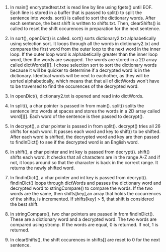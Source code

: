1. In main() encryptedtext.txt is read line by line using fgets() until EOF. Each line is stored in a buffer that is passed to split() to split the sentence into words. sort() is called to sort the dictionary words. After each sentence, the best shift is written to shifts.txt. Then, clearShifts() is called to reset the shift occurences in preparation for the next sentence.

2. In sort(), openDict() is called. sort() sorts dictionary2.txt alphabetically using selection sort. It loops through all the words in dictionary2.txt and compares the first word from the outer loop to the next word in the inner loop. If the outer loop word is alphabetically greater than the inner loop word, then the words are swapped. The words are stored in a 2D array called dictWords[][]. I chose selection sort to sort the dictionary words because it will be quicker to determine if a decrypted word is in the dictionary. Identical words will be next to eachother, as they will be sorted alphabetically, which means that that all of dictWords won't have to be traversed to find the occurences of the decrypted word.

3. In openDict(), dictionary2.txt is opened and read into dictWords.

4. In split(), a char pointer is passed in from main(). split() splits the sentence into words at spaces and stores the words in a 2D array called word[][]. Each word of the sentence is then passed to decrypt().

5. In decrypt(), a char pointer is passed in from split(). decrypt() tries all 26 shifts for each word. It passes each word and key to shift() to be shifted. After each word is shifted, the decrypted word and key are then passed to findInDict() to see if the decrypted word is an English word.

6. In shift(), a char pointer and int key is passed from decrypt(). shift() shifts each word. It checks that all characters are in the range A-Z and if not, it loops around so that the character is back in the correct range. It returns the newly shifted word.

7. In findInDict(), a char pointer and int key is passed from decrypt(). findInDict() loops through dictWords and passes the dictionary word and decrypted word to stringCompare() to compare the words. If the two words are the same, then shifts[key],an array that holds the occurrences of the shifts, is incremented. If shifts[key] > 5, that shift is considered the best shift.

8. In stringCompare(), two char pointers are passed in from findInDict(). These are a dictionary word and a decrypted word. The two words are compared using strcmp. If the words are equal, 0 is returned. If not, 1 is returned.

9. In clearShifts(), the shift occurences in shifts[] are reset to 0 for the next sentence.
